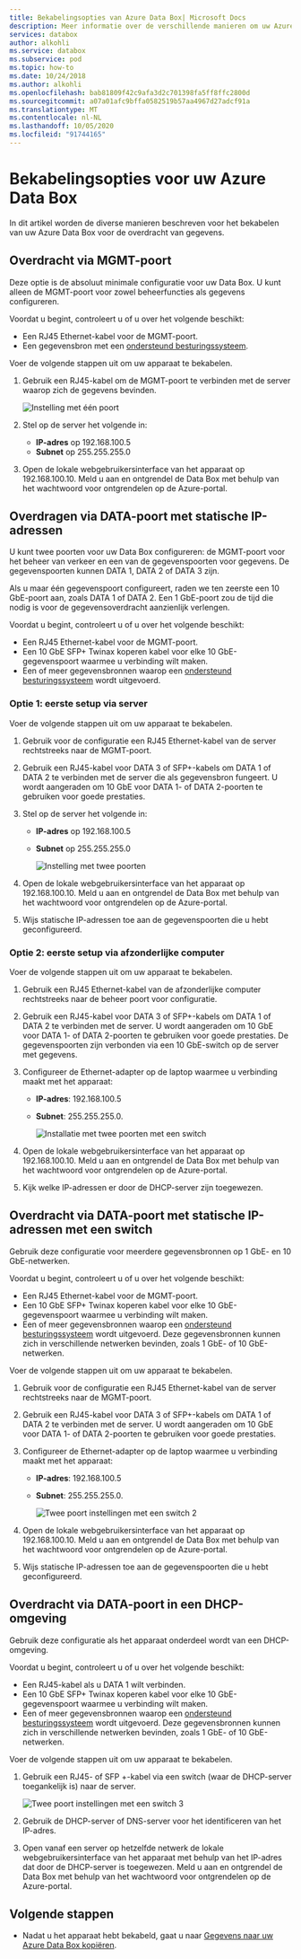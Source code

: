 ```yaml
---
title: Bekabelingsopties van Azure Data Box| Microsoft Docs
description: Meer informatie over de verschillende manieren om uw Azure Data Box te bekabelen voor gegevens overdracht met behulp van beheer poort of gegevens poort.
services: databox
author: alkohli
ms.service: databox
ms.subservice: pod
ms.topic: how-to
ms.date: 10/24/2018
ms.author: alkohli
ms.openlocfilehash: bab81809f42c9afa3d2c701398fa5ff8ffc2800d
ms.sourcegitcommit: a07a01afc9bffa0582519b57aa4967d27adcf91a
ms.translationtype: MT
ms.contentlocale: nl-NL
ms.lasthandoff: 10/05/2020
ms.locfileid: "91744165"
---
```

# <a name="cabling-options-for-your-azure-data-box"></a>Bekabelingsopties voor uw Azure Data Box

In dit artikel worden de diverse manieren beschreven voor het bekabelen van uw Azure Data Box voor de overdracht van gegevens.

## <a name="transfer-via-mgmt-port"></a>Overdracht via MGMT-poort

Deze optie is de absoluut minimale configuratie voor uw Data Box. U kunt alleen de MGMT-poort voor zowel beheerfuncties als gegevens configureren.

Voordat u begint, controleert u of u over het volgende beschikt:

- Een RJ45 Ethernet-kabel voor de MGMT-poort.
- Een gegevensbron met een [ondersteund besturingssysteem](data-box-system-requirements.md#supported-operating-systems-for-clients).

Voer de volgende stappen uit om uw apparaat te bekabelen.

1. Gebruik een RJ45-kabel om de MGMT-poort te verbinden met de server waarop zich de gegevens bevinden.

    ![Instelling met één poort](media/data-box-cable-options/cabling-mgmt-only.png)

2. Stel op de server het volgende in:

    - **IP-adres** op 192.168.100.5
    - **Subnet** op 255.255.255.0

3. Open de lokale webgebruikersinterface van het apparaat op 192.168.100.10. Meld u aan en ontgrendel de Data Box met behulp van het wachtwoord voor ontgrendelen op de Azure-portal.


## <a name="transfer-via-data-port-with-static-ips"></a>Overdragen via DATA-poort met statische IP-adressen

U kunt twee poorten voor uw Data Box configureren: de MGMT-poort voor het beheer van verkeer en een van de gegevenspoorten voor gegevens. De gegevenspoorten kunnen DATA 1, DATA 2 of DATA 3 zijn.

Als u maar één gegevenspoort configureert, raden we ten zeerste een 10 GbE-poort aan, zoals DATA 1 of DATA 2. Een 1 GbE-poort zou de tijd die nodig is voor de gegevensoverdracht aanzienlijk verlengen.

Voordat u begint, controleert u of u over het volgende beschikt:

- Een RJ45 Ethernet-kabel voor de MGMT-poort.
- Een 10 GbE SFP+ Twinax koperen kabel voor elke 10 GbE-gegevenspoort waarmee u verbinding wilt maken.
- Een of meer gegevensbronnen waarop een [ondersteund besturingssysteem](data-box-system-requirements.md#supported-operating-systems-for-clients) wordt uitgevoerd.

### <a name="option-1---initial-setup-via-server"></a>Optie 1: eerste setup via server

Voer de volgende stappen uit om uw apparaat te bekabelen.

1. Gebruik voor de configuratie een RJ45 Ethernet-kabel van de server rechtstreeks naar de MGMT-poort.
2. Gebruik een RJ45-kabel voor DATA 3 of SFP+-kabels om DATA 1 of DATA 2 te verbinden met de server die als gegevensbron fungeert. U wordt aangeraden om 10 GbE voor DATA 1- of DATA 2-poorten te gebruiken voor goede prestaties.
3. Stel op de server het volgende in:

   - **IP-adres** op 192.168.100.5
   - **Subnet** op 255.255.255.0

     ![Instelling met twee poorten](media/data-box-cable-options/cabling-2-port-setup.png)

3. Open de lokale webgebruikersinterface van het apparaat op 192.168.100.10. Meld u aan en ontgrendel de Data Box met behulp van het wachtwoord voor ontgrendelen op de Azure-portal.
4. Wijs statische IP-adressen toe aan de gegevenspoorten die u hebt geconfigureerd.

### <a name="option-2---initial-setup-via-separate-computer"></a>Optie 2: eerste setup via afzonderlijke computer

Voer de volgende stappen uit om uw apparaat te bekabelen.

1. Gebruik een RJ45 Ethernet-kabel van de afzonderlijke computer rechtstreeks naar de beheer poort voor configuratie.
2. Gebruik een RJ45-kabel voor DATA 3 of SFP+-kabels om DATA 1 of DATA 2 te verbinden met de server. U wordt aangeraden om 10 GbE voor DATA 1- of DATA 2-poorten te gebruiken voor goede prestaties. De gegevenspoorten zijn verbonden via een 10 GbE-switch op de server met gegevens.
3. Configureer de Ethernet-adapter op de laptop waarmee u verbinding maakt met het apparaat:

   - **IP-adres**: 192.168.100.5
   - **Subnet**: 255.255.255.0.

     ![Installatie met twee poorten met een switch](media/data-box-cable-options/cabling-with-static-ip.png)

3. Open de lokale webgebruikersinterface van het apparaat op 192.168.100.10. Meld u aan en ontgrendel de Data Box met behulp van het wachtwoord voor ontgrendelen op de Azure-portal.
4. Kijk welke IP-adressen er door de DHCP-server zijn toegewezen.

## <a name="transfer-via-data-port-with-static-ips-using-a-switch"></a>Overdracht via DATA-poort met statische IP-adressen met een switch 

Gebruik deze configuratie voor meerdere gegevensbronnen op 1 GbE- en 10 GbE-netwerken.

Voordat u begint, controleert u of u over het volgende beschikt:

- Een RJ45 Ethernet-kabel voor de MGMT-poort.
- Een 10 GbE SFP+ Twinax koperen kabel voor elke 10 GbE-gegevenspoort waarmee u verbinding wilt maken.
- Een of meer gegevensbronnen waarop een [ondersteund besturingssysteem](data-box-system-requirements.md#supported-operating-systems-for-clients) wordt uitgevoerd. Deze gegevensbronnen kunnen zich in verschillende netwerken bevinden, zoals 1 GbE- of 10 GbE-netwerken.

Voer de volgende stappen uit om uw apparaat te bekabelen.

1. Gebruik voor de configuratie een RJ45 Ethernet-kabel van de server rechtstreeks naar de MGMT-poort.
2. Gebruik een RJ45-kabel voor DATA 3 of SFP+-kabels om DATA 1 of DATA 2 te verbinden met de server. U wordt aangeraden om 10 GbE voor DATA 1- of DATA 2-poorten te gebruiken voor goede prestaties.
3. Configureer de Ethernet-adapter op de laptop waarmee u verbinding maakt met het apparaat:

   - **IP-adres**: 192.168.100.5
   - **Subnet**: 255.255.255.0.

     ![Twee poort instellingen met een switch 2](media/data-box-cable-options/cabling-with-switch-static-ip.png)

3. Open de lokale webgebruikersinterface van het apparaat op 192.168.100.10. Meld u aan en ontgrendel de Data Box met behulp van het wachtwoord voor ontgrendelen op de Azure-portal.
4. Wijs statische IP-adressen toe aan de gegevenspoorten die u hebt geconfigureerd.


## <a name="transfer-via-data-port-in-a-dhcp-environment"></a>Overdracht via DATA-poort in een DHCP-omgeving

Gebruik deze configuratie als het apparaat onderdeel wordt van een DHCP-omgeving.

Voordat u begint, controleert u of u over het volgende beschikt:

- Een RJ45-kabel als u DATA 1 wilt verbinden.
- Een 10 GbE SFP+ Twinax koperen kabel voor elke 10 GbE-gegevenspoort waarmee u verbinding wilt maken.
- Een of meer gegevensbronnen waarop een [ondersteund besturingssysteem](data-box-system-requirements.md#supported-operating-systems-for-clients) wordt uitgevoerd. Deze gegevensbronnen kunnen zich in verschillende netwerken bevinden, zoals 1 GbE- of 10 GbE-netwerken.

Voer de volgende stappen uit om uw apparaat te bekabelen.

1. Gebruik een RJ45- of SFP +-kabel via een switch (waar de DHCP-server toegankelijk is) naar de server.

    ![Twee poort instellingen met een switch 3](media/data-box-cable-options/cabling-dhcp-data-only.png)
2. Gebruik de DHCP-server of DNS-server voor het identificeren van het IP-adres.
3. Open vanaf een server op hetzelfde netwerk de lokale webgebruikersinterface van het apparaat met behulp van het IP-adres dat door de DHCP-server is toegewezen. Meld u aan en ontgrendel de Data Box met behulp van het wachtwoord voor ontgrendelen op de Azure-portal.

## <a name="next-steps"></a>Volgende stappen

- Nadat u het apparaat hebt bekabeld, gaat u naar [Gegevens naar uw Azure Data Box kopiëren](data-box-deploy-copy-data.md).

